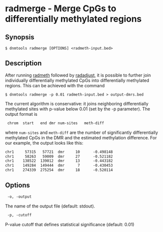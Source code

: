 # radmerge - Merge CpGs to differentially methylated regions

## Synopsis
```shell
$ dnmtools radmerge [OPTIONS] <radmeth-input.bed>
```

## Description

After running [radmeth](../radmeth) followed by
[radadjust](../radadjust), it is possible to further join
individually differentially methylated CpGs into differentially
methylated regions. This can be achieved with the command

```shell
$ dnmtools radmerge -p 0.01 radmeth-input.bed > output-dmrs.bed
```

The current algorithm is conservative: it joins neighboring
differentially methylated sites with p-value below 0.01 (set by the -p
parameter). The output format is

```txt
 chrom  start   end dmr num-sites   meth-diff
```

where `num-sites` and `meth-diff` are the number of significantly
differentially methylated CpGs in the DMR and the estimated
methylation difference. For our example, the output looks like this:

```txt
chr1     57315   57721  dmr     10      -0.498148
chr1     58263   59009  dmr     27      -0.521182
chr1    138522  139012  dmr     13      -0.443182
chr1    149284  149444  dmr      7      -0.430453
chr1    274339  275254  dmr     18      -0.520114
```

## Options

```txt
 -o, -output
```
The name of the output file (default: stdout).

```txt
 -p, -cutoff
```
P-value cutoff that defines statistical significance (default: 0.01)
